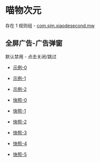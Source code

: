 # 喵物次元

存在 1 规则组 - [com.sjm.xiaodesecond.mw](/src/apps/com.sjm.xiaodesecond.mw.ts)

## 全屏广告-广告弹窗

默认禁用 - 点击关闭/跳过

- [示例-0](https://m.gkd.li/57941037/47a8c072-ee52-4e1e-a4bc-526643756d47)
- [示例-1](https://m.gkd.li/57941037/a52ba4bb-0838-4c08-b771-78205786b016)
- [示例-2](https://m.gkd.li/57941037/46e28728-570e-4fef-9c38-d561813d1c63)

- [快照-0](https://i.gkd.li/import/14353263)
- [快照-1](https://i.gkd.li/import/14345580)
- [快照-2](https://i.gkd.li/import/14203087)
- [快照-3](https://i.gkd.li/import/14354395)
- [快照-4](https://i.gkd.li/import/14203600)
- [快照-5](https://i.gkd.li/import/14203327)
